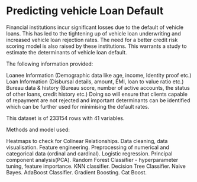 # Predicting vehicle Loan Default

Financial institutions incur significant losses due to the default of vehicle loans. This has led to the tightening up of vehicle loan underwriting and increased vehicle loan rejection rates. The need for a better credit risk scoring model is also raised by these institutions. This warrants a study to estimate the determinants of vehicle loan default. 

The following information provided:

Loanee Information (Demographic data like age, income, Identity proof etc.) Loan Information (Disbursal details, amount, EMI, loan to value ratio etc.) Bureau data & history (Bureau score, number of active accounts, the status of other loans, credit history etc.) Doing so will ensure that clients capable of repayment are not rejected and important determinants can be identified which can be further used for minimising the default rates.

This dataset is of 233154 rows with 41 variables. 

Methods and model used:

Heatmaps to check for Colinear Relationships.
Data cleaning, data visualisation.
Feature engineering.
Preprocessing of numerical and categorical data (ordinal and cardinal).
Logistic regression.
Principal component analysis(PCA).
Random Forest Classifier - hyperparameter tuning, feature importance.
KNN classifier.
Decision Tree Classifier.
Naive Bayes.
AdaBoost Classifier.
Gradient Boosting.
Cat Boost.





